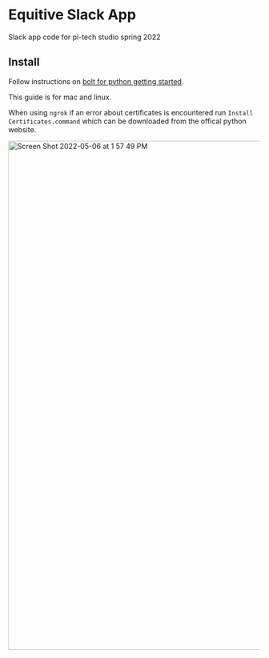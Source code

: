 # Equitive Slack App
Slack app code for pi-tech studio spring 2022

## Install

Follow instructions on [bolt for python getting started](https://slack.dev/bolt-python/tutorial/getting-started).

This guide is for mac and linux.

When using `ngrok` if an error about certificates is encountered run `Install Certificates.command` which can be downloaded from the offical python website.

<img width="1016" alt="Screen Shot 2022-05-06 at 1 57 49 PM" src="https://user-images.githubusercontent.com/22226565/167190483-e0dc6279-eeac-443b-8bf7-cc495fb65216.png">

